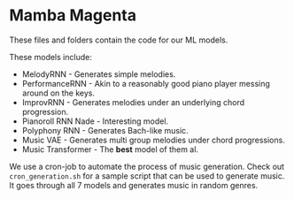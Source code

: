 # Mamba Magenta

These files and folders contain the code for our ML models.

These models include:

- MelodyRNN - Generates simple melodies.
- PerformanceRNN - Akin to a reasonably good piano player messing around on the keys.
- ImprovRNN - Generates melodies under an underlying chord progression.
- Pianoroll RNN Nade - Interesting model.
- Polyphony RNN - Generates Bach-like music.
- Music VAE - Generates multi group melodies under chord progressions.
- Music Transformer - The **best** model of them al.

We use a cron-job to automate the process of music generation. Check out
`cron_generation.sh` for a sample script that can be used to generate music.
It goes through all 7 models and generates music in random genres.
